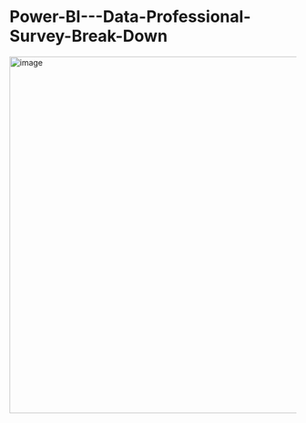 # Power-BI---Data-Professional-Survey-Break-Down

<img width="626" alt="image" src="https://github.com/bhavikakarale/Power-BI---Data-Professional-Survey-Break-Down/assets/61405061/7b4463cd-c16e-4464-a7e5-2b10f468bec4">

